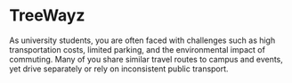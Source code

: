 # TreeWayz
As university students, you are often faced with challenges such as high transportation costs, limited parking, and the environmental impact of commuting. Many of you share similar travel routes to campus and events, yet drive separately or rely on inconsistent public transport.

